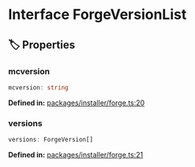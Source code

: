 # Interface ForgeVersionList

## 🏷️ Properties

### mcversion

```ts
mcversion: string
```
<p style="font-size: 14px; color: var(--vp-c-text-2)">
<strong>Defined in:</strong> <a href="https://github.com/voxelum/minecraft-launcher-core-node/blob/master/packages/installer/forge.ts#L20" target="_blank" rel="noreferrer">packages/installer/forge.ts:20</a>
</p>


### versions

```ts
versions: ForgeVersion[]
```
<p style="font-size: 14px; color: var(--vp-c-text-2)">
<strong>Defined in:</strong> <a href="https://github.com/voxelum/minecraft-launcher-core-node/blob/master/packages/installer/forge.ts#L21" target="_blank" rel="noreferrer">packages/installer/forge.ts:21</a>
</p>


